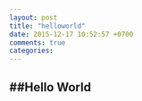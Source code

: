 ```yaml
---
layout: post
title: "helloworld"
date: 2015-12-17 10:52:57 +0700
comments: true
categories: 
---
```

##Hello World
-------------------
